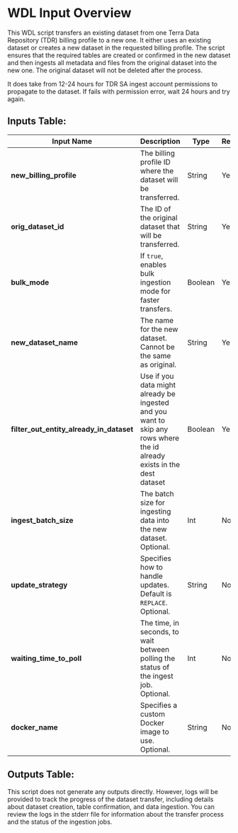 # WDL Input Overview

This WDL script transfers an existing dataset from one Terra Data Repository (TDR) billing profile to a new one. It either uses an existing dataset or creates a new dataset in the requested billing profile. The script ensures that the required tables are created or confirmed in the new dataset and then ingests all metadata and files from the original dataset into the new one. The original dataset will not be deleted after the process.

It does take from 12-24 hours for TDR SA ingest account permissions to propagate to the dataset. If fails with permission error, wait 24 hours and try again.

## Inputs Table:
| Input Name                                  | Description                                                                                                             | Type    | Required | Default |
|---------------------------------------------|-------------------------------------------------------------------------------------------------------------------------|---------|----------|---------|
| **new_billing_profile**                     | The billing profile ID where the dataset will be transferred.                                                           | String  | Yes      | N/A     |
| **orig_dataset_id**                         | The ID of the original dataset that will be transferred.                                                                | String  | Yes      | N/A     |
| **bulk_mode**                               | If `true`, enables bulk ingestion mode for faster transfers.                                                            | Boolean | Yes      | N/A     |
| **new_dataset_name**                        | The name for the new dataset. Cannot be the same as original.                                                           | String  | Yes      | N/A     |
| **filter_out_entity_already_in_dataset**    | Use if you data might already be ingested and you want to skip any rows where the id already exists in the dest dataset | Boolean | Yes      | N/A     |
| **ingest_batch_size**                       | The batch size for ingesting data into the new dataset. Optional.                                                       | Int     | No       | 500     |
| **update_strategy**                         | Specifies how to handle updates. Default is `REPLACE`. Optional.                                                        | String  | No       | REPLACE |
| **waiting_time_to_poll**                    | The time, in seconds, to wait between polling the status of the ingest job. Optional.                                   | Int     | No       | 120     |
| **docker_name**                             | Specifies a custom Docker image to use. Optional.                                                                       | String  | No       | N/A     |


## Outputs Table:
This script does not generate any outputs directly. However, logs will be provided to track the progress of the dataset transfer, including details about dataset creation, table confirmation, and data ingestion. You can review the logs in the stderr file for information about the transfer process and the status of the ingestion jobs.
